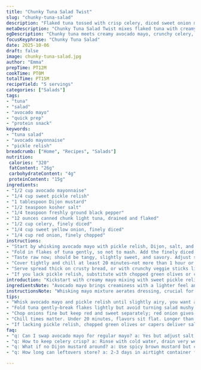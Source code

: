 ```yaml
---
title: "Chunky Tuna Salad Twist"
slug: "chunky-tuna-salad"
description: "Flaked tuna tossed with crisp celery, diced sweet onion mix, and a creamy binder. Mayo swapped out for avocado mayo, tamed with sweet pickle relish and a kick of mustard. Salt and pepper balance it all. Chill to let flavors marry, texture settles. Serve on toasted bread, crackers, or veggie sticks. High-fat content from avocado mayo; protein-packed with subtle crunch and snap from fresh veggies. Easy to mix, quick to prep, forgiving if you miss pickles or mustard, improvise with what’s on hand."
metaDescription: "Chunky Tuna Salad Twist mixes flaked tuna with creamy avocado mayo, crisp celery, onions, and tangy pickle relish; chill to marry flavors, serve on bread or sticks."
ogDescription: "Chunky tuna meets creamy avocado mayo, crunchy celery, and sharp onions; quick to prep, chill to fuse flavors, great on toast or crunchy veggie sticks."
focusKeyphrase: "Chunky Tuna Salad"
date: 2025-10-06
draft: false
image: chunky-tuna-salad.jpg
author: "Emma"
prepTime: PT12M
cookTime: PT0M
totalTime: PT15M
recipeYield: "5 servings"
categories: ["Salads"]
tags:
- "tuna"
- "salad"
- "avocado mayo"
- "quick prep"
- "protein snack"
keywords:
- "tuna salad"
- "avocado mayonnaise"
- "pickle relish"
breadcrumb: ["Home", "Recipes", "Salads"]
nutrition: 
 calories: "320"
 fatContent: "26g"
 carbohydrateContent: "4g"
 proteinContent: "15g"
ingredients:
- "1/2 cup avocado mayonnaise"
- "1/4 cup sweet pickle relish"
- "1 tablespoon Dijon mustard"
- "1/2 teaspoon kosher salt"
- "1/4 teaspoon freshly ground black pepper"
- "12 ounces canned chunk light tuna, drained and flaked"
- "1/2 cup celery, finely diced"
- "1/4 cup sweet yellow onion, finely diced"
- "1/4 cup red onion, finely chopped"
instructions:
- "Start by whisking avocado mayo with pickle relish, Dijon, salt, and pepper in a small bowl. Watch it thicken smoothly, no lumps. Whisk long enough to get a bit airy—that’s key to light texture."
- "Fold in flakes of tuna gently, so not to mash. Add the finely diced celery, then the yellow and red onions. The goal is even distribution without smearing flavors into one thick paste."
- "Taste raw now; should be tangy, slightly sweet, and savory. Adjust salt or more mustard if flat."
- "Cover tightly and chill at least 20 minutes—not more than 1 hour or celery loses snap. The chill lets flavors meld and dressing firm up just right, so it clings well to tuna rather than pooling."
- "Serve spread thick on crusty bread, or with crunchy veggie sticks like carrots or cucumbers. Crackers work too, but avoid sogginess; add dill if you want a fresh twist."
- "If you lack pickle relish, substitute with chopped green olives or capers for briny pop. No Dijon? Use yellow mustard but cut back on quantity by half."
introduction: "Kickstart with creamy mayo mixing with sweet pickle relish—sounds simple but timing and texture matter. Took a few tries switching mayo types before avocado mayo nailed the rich but less heavy vibe. The ooh and ahh crunch from warming celery, and that sharp red onion snap hits after chilling just right. Not a messy glue like some tuna salads I’ve had—each bite lets tuna shine amid little bursts of savory-sweet tang. Hate mush? Dice veggies fine but don’t overdo. The secret is folding gently. Don’t rush the chill either, patience pays off. No mustard? I’ve swapped for prepared horseradish once, added a sneaky heat punch."
ingredientsNote: "Avocado mayo brings creaminess with a lighter feel and healthy fats. Regular mayo or Greek yogurt can do in a pinch but adjust seasoning since they vary in tang and thickness. Pickle relish introduces moisture and sweetness; if you don’t have it, green olives chopped finely or capers add a salt-brine hit. Mustard binds flavors; Dijon is sharp and smooth but spicy brown or even a dab of prepared horseradish makes a fiery substitute. Celery needs to be crisp; soggy celery ruins the crunchy texture contrast, rinse under cold water and drain well. Two kinds of onions split pungency versus sweet, balancing the bite—a neat trick I've kept after trying single onion salad disasters. Kosher salt is preferred for clean saltiness, avoid iodized if possible to keep flavor pure. Black pepper freshly ground sharpens aroma. Tuna chunk light canned in water is best for solid flakes without excess oiliness."
instructionsNote: "Whisking mayo mixture aerates dressing, crucial for fluffy coating instead of dense paste. Diligently breaking lumps here pays off for texture. Folding tuna flakes gently—avoid harsh stirring that smashes fish chunks into mush; you want intact fibers for mouthfeel. Introducing diced celery before onions helps prevent overmixing sticky bits. Taste mid-step means adjusting acidity and seasoning before chilling; salt balances fishy notes but too much dulls. Chill time lets flavors marry; skip or shorten and salad tastes flat and textures blend wrong. Watch celery crunch texture during chill—overchilling floods the salad from veggie water. Serving straight on toasted bread works best for texture contrast; soggy white bread kills it. Alternatives like crackers or veggies need firm surfaces; soft bread soaks salad liquid too fast. If mustard unavailable, use half amount of spicy brown and add a squeeze of vinegar to retain tang. This method learned from trial and error—low acidity or poor binder means watery salad, too much mustard overwhelms fish."
tips:
- "Whisk avocado mayo and pickle relish until slightly airy, you want a light coating, not dense paste. Watch texture carefully. Lumps ruin coating. Long whisk adds fluff but don’t overdo or dressing separates."
- "Fold tuna gently—break flakes lightly but avoid turning salad mushy. Intact chunks provide better mouthfeel. Add celery before onions, celery’s crisp, so better to mix it in first to avoid stringy mixes."
- "Chop onions fine but keep red and sweet separately; red onion gives sharp kick, sweet onion soft balance. Tried single onion once, ended flat. Combined onions hit just right with layered sharpness."
- "Chill times matter. Under 20 minutes, flavors sit flat. Longer than one hour, celery goes limp, releases water which weakens crunch and makes salad watery. Watch carefully, test by pinching celery after 30 mins."
- "If lacking pickle relish, chopped green olives or capers deliver salt and tang in close ways. No Dijon? Brown mustard or prepared horseradish fill in but reduce quantities to avoid overpowering fish."
faq:
- "q: Can I swap avocado mayo for regular mayo? a: Yes but adjust salt and acidity. Regular mayo thicker, less tang. Greek yogurt works too but thinner, watch dressing texture. Season more with relish or mustard if swapping."
- "q: How to keep celery crisp? a: Rinse with cold water, drain very well. Chill salad max one hour. Too long softens celery and excess liquid seeps into mix. Fresh celery always better, limp celery ruins crunch contrast."
- "q: What if no Dijon mustard around? a: Use spicy brown mustard but cut quantity in half. Horseradish prepped paste works as stab of heat alternative. Skip mustard—salad less binding, might get watery faster; add splash vinegar if skipping."
- "q: How long can leftovers store? a: 2-3 days in airtight container fridge. Texture softens after first day, especially celery. Stir before serving; add fresh diced onion or celery if salad seems tired. Avoid freezing - ruins texture."

---
```

